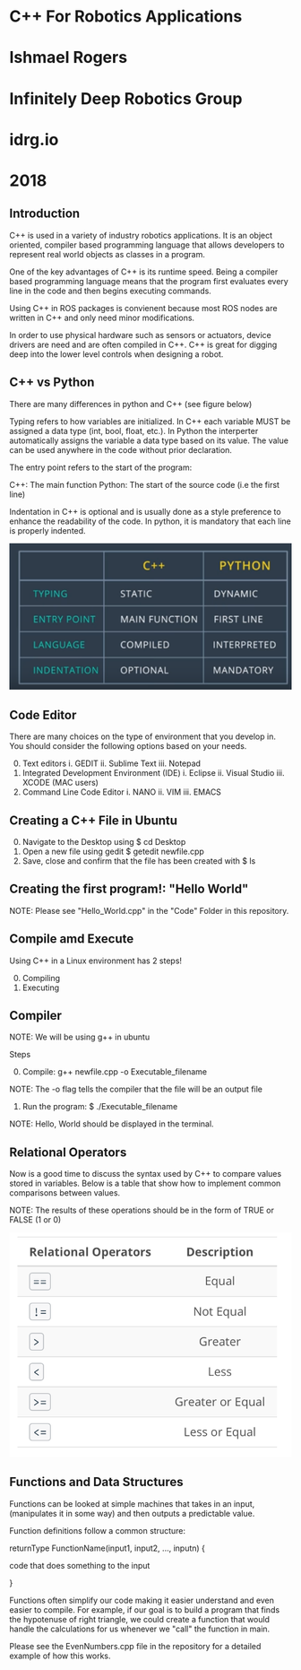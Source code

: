 # C++ For Robotics Applications
# Ishmael Rogers
# Infinitely Deep Robotics Group
# idrg.io
# 2018 

[image1]: ./images/cppvspy.PNG
[image2]: ./images/relational_operators.png

Introduction
---

C++ is used in a variety of industry robotics applications. It is an object oriented, compiler based programming language that allows developers to represent real world objects as classes in a program. 

One of the key advantages of C++ is its runtime speed. Being a compiler based programming language means that the program first evaluates every line in the code and then begins executing commands. 

Using C++ in ROS packages is convienent because most ROS nodes are written in C++ and only need minor modifications.

In order to use physical hardware such as sensors or actuators, device drivers are need and are often compiled in C++.
C++ is great for digging deep into the lower level controls when designing a robot. 

C++ vs Python
---
There are many differences in python and C++ (see figure below)

Typing refers to how variables are initialized. In C++ each variable MUST be assigned a data type (int, bool, float, etc.). In Python the interperter automatically assigns the variable a data type based on its value. The value can be used anywhere in the code without prior declaration.  

The entry point refers to the start of the program:

C++: The main function
Python: The start of the source code (i.e the first line)

Indentation in C++ is optional and is usually done as a style preference to enhance the readability of the code. In python, it is mandatory that each line is properly indented. 

![alt text][image1]


Code Editor 
---

There are many choices on the type of environment that you develop in. You should consider the following options based on your needs.

0. Text editors
    i. GEDIT
   ii. Sublime Text
  iii. Notepad
1. Integrated Development Environment (IDE)
    i. Eclipse
   ii. Visual Studio
  iii. XCODE (MAC users)
2. Command Line Code Editor
    i. NANO
   ii. VIM
  iii. EMACS
 
Creating a C++ File in Ubuntu 
---

0. Navigate to the Desktop using $ cd Desktop
1. Open a new file using gedit $ getedit newfile.cpp
2. Save, close and confirm that the file has been created with $ ls

Creating the first program!: "Hello World"
---
NOTE: Please see "Hello_World.cpp" in the "Code" Folder in this repository.

Compile amd Execute
---
Using C++ in a Linux environment has 2 steps!

0. Compiling
1. Executing

Compiler
---
NOTE: We will be using g++ in ubuntu 

Steps 

0. Compile: g++ newfile.cpp -o Executable_filename 

NOTE: The -o flag tells the compiler that the file will be an output file

1. Run the program: $ ./Executable_filename

NOTE: Hello, World should be displayed in the terminal.

Relational Operators
--
Now is a good time to discuss the syntax used by C++ to compare values stored in variables. Below is a table that show how to implement common comparisons between values.

NOTE: The results of these operations should be in the form of TRUE or FALSE (1 or 0) 

![alt text][image2]

Functions and Data Structures
---

Functions can be looked at simple machines that takes in an input, (manipulates it in some way) and then outputs a predictable value. 

Function definitions follow a common structure:

returnType FunctionName(input1, input2, ..., inputn)
{

code that does something to the input

}

Functions often simplify our code making it easier understand and even easier to compile. For example, if our goal is to build a program that finds the hypotenuse of right triangle, we could create a function that would handle the calculations for us whenever we "call" the function in main. 

Please see the EvenNumbers.cpp file in the repository for a detailed example of how this works.







